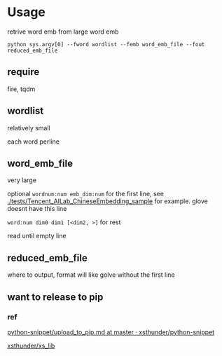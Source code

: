 # Usage

retrive word emb from large word emb

```
python sys.argv[0] --fword wordlist --femb word_emb_file --fout reduced_emb_file
```

## require

fire, tqdm

## wordlist

relatively small

each word perline

## word_emb_file

very large

optional `wordnum:num emb_dim:num` for the first line, see [./tests/Tencent_AILab_ChineseEmbedding_sample](./tests/Tencent_AILab_ChineseEmbedding_sample) for example. glove doesnt have this line

`word:num dim0 dim1 [<dim2, >]` for rest

read until empty line

## reduced_emb_file

where to output, format will like golve without the first line

## want to release to pip 

### ref 

[python-snippet/upload_to_pip.md at master · xsthunder/python-snippet](https://github.com/xsthunder/python-snippet/blob/master/python/upload_to_pip.md)

[xsthunder/xs_lib](https://github.com/xsthunder/xs_lib)
